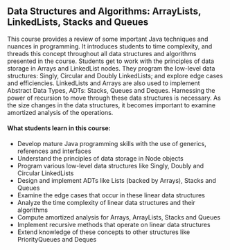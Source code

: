 ## Data Structures and Algorithms: ArrayLists, LinkedLists, Stacks and Queues

This course provides a review of some important Java techniques and nuances in programming. 
It introduces students to time complexity, and threads this concept throughout all data structures and algorithms presented in the course. 
Students get to work with the principles of data storage in Arrays and LinkedList nodes. They program the low-level data structures: Singly, Circular and Doubly LinkedLists; and explore edge cases and efficiencies. 
LinkedLists and Arrays are also used to implement Abstract Data Types, ADTs: Stacks, Queues and Deques. Harnessing the power of recursion to move through these data structures is necessary. 
As the size changes in the data structures, it becomes important to examine amortized analysis of the operations.

#### What students learn in this course:
- Develop mature Java programming skills with the use of generics, references and interfaces
- Understand the principles of data storage in Node objects
- Program various low-level data structures like Singly, Doubly and Circular LinkedLists
- Design and implement ADTs like Lists (backed by Arrays), Stacks and Queues
- Examine the edge cases that occur in these linear data structures
- Analyze the time complexity of linear data structures and their algorithms
- Compute amortized analysis for Arrays, ArrayLists, Stacks and Queues
- Implement recursive methods that operate on linear data structures
- Extend knowledge of these concepts to other structures like PriorityQueues and Deques
